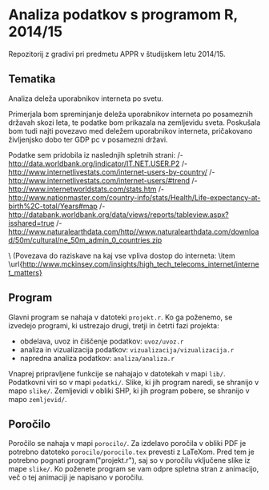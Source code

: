 # Analiza podatkov s programom R, 2014/15

Repozitorij z gradivi pri predmetu APPR v študijskem letu 2014/15.

## Tematika

Analiza deleža uporabnikov interneta po svetu.

Primerjala bom spreminjanje deleža uporabnikov interneta po posameznih državah skozi leta, te podatke bom prikazala na zemljevidu sveta. Poskušala bom tudi najti povezavo med deležem uporabnikov interneta,  pričakovano življenjsko dobo ter GDP pc v posamezni državi.

Podatke sem pridobila iz naslednjih spletnih strani:
/- http://data.worldbank.org/indicator/IT.NET.USER.P2
/- http://www.internetlivestats.com/internet-users-by-country/
/- http://www.internetlivestats.com/internet-users/#trend
/- http://www.internetworldstats.com/stats.htm
/- http://www.nationmaster.com/country-info/stats/Health/Life-expectancy-at-birth%2C-total/Years#map
/- http://databank.worldbank.org/data/views/reports/tableview.aspx?isshared=true
/- http://www.naturalearthdata.com/http//www.naturalearthdata.com/download/50m/cultural/ne_50m_admin_0_countries.zip

\\ (Povezava do raziskave na kaj vse vpliva dostop do interneta: \item \url{http://www.mckinsey.com/insights/high_tech_telecoms_internet/internet_matters}

## Program

Glavni program se nahaja v datoteki `projekt.r`. Ko ga poženemo, se izvedejo
programi, ki ustrezajo drugi, tretji in četrti fazi projekta:

* obdelava, uvoz in čiščenje podatkov: `uvoz/uvoz.r`
* analiza in vizualizacija podatkov: `vizualizacija/vizualizacija.r`
* napredna analiza podatkov: `analiza/analiza.r`

Vnaprej pripravljene funkcije se nahajajo v datotekah v mapi `lib/`. Podatkovni
viri so v mapi `podatki/`. Slike, ki jih program naredi, se shranijo v mapo
`slike/`. Zemljevidi v obliki SHP, ki jih program pobere, se shranijo v mapo
`zemljevid/`.

## Poročilo

Poročilo se nahaja v mapi `porocilo/`. Za izdelavo poročila v obliki PDF je
potrebno datoteko `porocilo/porocilo.tex` prevesti z LaTeXom. Pred tem je
potrebno pognati program("projekt.r"), saj so v poročilu vključene slike iz mape `slike/`.
Ko poženete program se vam odpre spletna stran z animacijo, več o tej animaciji je napisano v poročilu.


